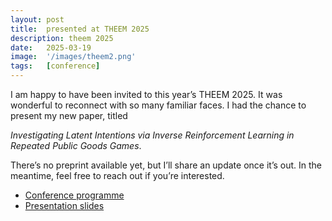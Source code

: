 ```yaml
---
layout: post
title:  presented at THEEM 2025
description: theem 2025
date:   2025-03-19
image:  '/images/theem2.png'
tags:   [conference]
---
```



I am happy to have been invited to this year’s THEEM 2025. It was wonderful to reconnect with so many familiar faces. 
I had the chance to present my new paper, titled 

*Investigating Latent Intentions via Inverse Reinforcement Learning in Repeated Public Goods Games*. 

There’s no preprint available yet, but I’ll share an update once it’s out. 
In the meantime, feel free to reach out if you’re interested.


- [Conference programme](https://www.twi-kreuzlingen.ch/events/theem/)
- [Presentation slides](https://slides.com/carinah/theem-2025)
